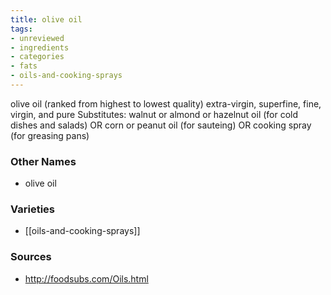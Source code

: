 ```yaml
---
title: olive oil
tags:
- unreviewed
- ingredients
- categories
- fats
- oils-and-cooking-sprays
---
```

olive oil (ranked from highest to lowest quality) extra-virgin, superfine, fine, virgin, and pure Substitutes: walnut or almond or hazelnut oil (for cold dishes and salads) OR corn or peanut oil (for sauteing) OR cooking spray (for greasing pans)

### Other Names

* olive oil

### Varieties

* [[oils-and-cooking-sprays]]

### Sources
* http://foodsubs.com/Oils.html
